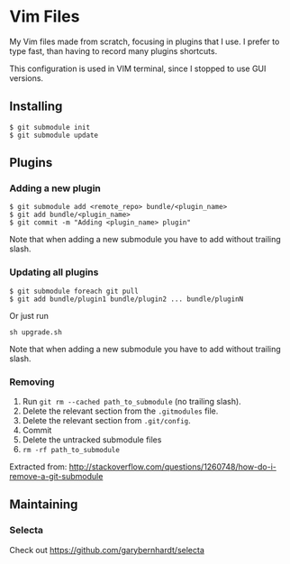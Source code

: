 # Vim Files

My Vim files made from scratch, focusing in plugins that I use. I prefer to type fast,
than having to record many plugins shortcuts.

This configuration is used in VIM terminal, since I stopped to use GUI versions.

## Installing

```console
$ git submodule init
$ git submodule update
```

## Plugins

### Adding a new plugin

```console
$ git submodule add <remote_repo> bundle/<plugin_name>
$ git add bundle/<plugin_name>
$ git commit -m "Adding <plugin_name> plugin"
```

Note that when adding a new submodule you have to add without trailing slash.

### Updating all plugins

```console
$ git submodule foreach git pull
$ git add bundle/plugin1 bundle/plugin2 ... bundle/pluginN
```

Or just run

```console
sh upgrade.sh
```

Note that when adding a new submodule you have to add without trailing slash.

### Removing

1. Run `git rm --cached path_to_submodule` (no trailing slash).
2. Delete the relevant section from the `.gitmodules` file.
3. Delete the relevant section from `.git/config`.
4. Commit
5. Delete the untracked submodule files
6. `rm -rf path_to_submodule`

Extracted from: http://stackoverflow.com/questions/1260748/how-do-i-remove-a-git-submodule

## Maintaining

### Selecta

Check out https://github.com/garybernhardt/selecta
